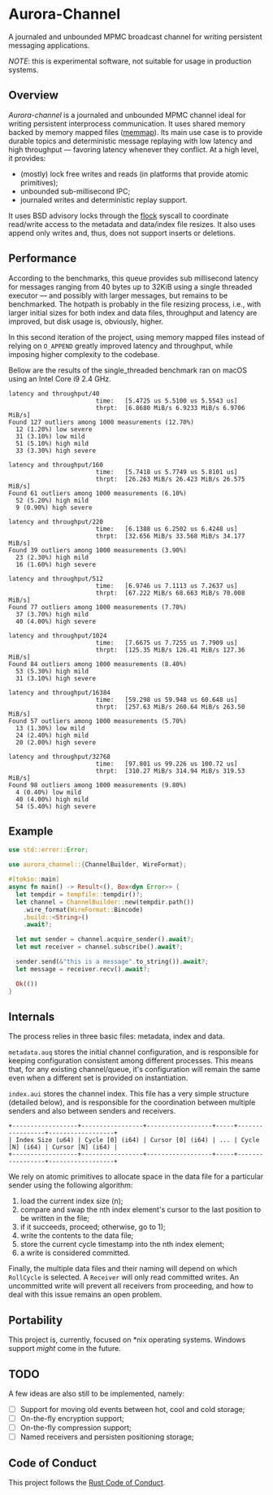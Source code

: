# Aurora-Channel

A journaled and unbounded MPMC broadcast channel for writing persistent messaging applications.

*NOTE*: this is experimental software, not suitable for usage in production systems.
 
## Overview

_Aurora-channel_ is a journaled and unbounded MPMC channel ideal for writing persistent interprocess communication.
It uses shared memory backed by memory mapped files ([memmap](https://crates.io/crates/memmap)). Its main use case
is to provide durable topics and deterministic message replaying with low latency and high throughput — favoring
latency whenever they conflict. At a high level, it provides:

- (mostly) lock free writes and reads (in platforms that provide atomic primitives);
- unbounded sub-millisecond IPC;
- journaled writes and deterministic replay support.

It uses BSD advisory locks through the [flock]() syscall to coordinate read/write access to the metadata and 
data/index file resizes. It also uses append only writes and, thus, does not support inserts or deletions.

## Performance

According to the benchmarks, this queue provides sub millisecond latency for messages ranging from 40 bytes up to
32KiB using a single threaded executor — and possibly with larger messages, but remains to be benchmarked. The
hotpath is probably in the file resizing process, i.e., with larger initial sizes for both index and data files,
throughput and latency are improved, but disk usage is, obviously, higher.

In this second iteration of the project, using memory mapped files instead of relying on `O_APPEND` greatly improved
latency and throughput, while imposing higher complexity to the codebase.

Bellow are the results of the single_threaded benchmark ran on macOS using an Intel Core i9 2.4 GHz.

    latency and throughput/40                                                                             
                            time:   [5.4725 us 5.5100 us 5.5543 us]
                            thrpt:  [6.8680 MiB/s 6.9233 MiB/s 6.9706 MiB/s]
    Found 127 outliers among 1000 measurements (12.70%)
      12 (1.20%) low severe
      31 (3.10%) low mild
      51 (5.10%) high mild
      33 (3.30%) high severe
      
    latency and throughput/160                                                                             
                            time:   [5.7418 us 5.7749 us 5.8101 us]
                            thrpt:  [26.263 MiB/s 26.423 MiB/s 26.575 MiB/s]
    Found 61 outliers among 1000 measurements (6.10%)
      52 (5.20%) high mild
      9 (0.90%) high severe
      
    latency and throughput/220                                                                              
                            time:   [6.1388 us 6.2502 us 6.4248 us]
                            thrpt:  [32.656 MiB/s 33.568 MiB/s 34.177 MiB/s]
    Found 39 outliers among 1000 measurements (3.90%)
      23 (2.30%) high mild
      16 (1.60%) high severe
      
    latency and throughput/512                                                                              
                            time:   [6.9746 us 7.1113 us 7.2637 us]
                            thrpt:  [67.222 MiB/s 68.663 MiB/s 70.008 MiB/s]
    Found 77 outliers among 1000 measurements (7.70%)
      37 (3.70%) high mild
      40 (4.00%) high severe
      
    latency and throughput/1024                                                                              
                            time:   [7.6675 us 7.7255 us 7.7909 us]
                            thrpt:  [125.35 MiB/s 126.41 MiB/s 127.36 MiB/s]
    Found 84 outliers among 1000 measurements (8.40%)
      53 (5.30%) high mild
      31 (3.10%) high severe

    latency and throughput/16384                                                                              
                            time:   [59.298 us 59.948 us 60.648 us]
                            thrpt:  [257.63 MiB/s 260.64 MiB/s 263.50 MiB/s]
    Found 57 outliers among 1000 measurements (5.70%)
      13 (1.30%) low mild
      24 (2.40%) high mild
      20 (2.00%) high severe
    
    latency and throughput/32768                                                                              
                            time:   [97.801 us 99.226 us 100.72 us]
                            thrpt:  [310.27 MiB/s 314.94 MiB/s 319.53 MiB/s]
    Found 98 outliers among 1000 measurements (9.80%)
      4 (0.40%) low mild
      40 (4.00%) high mild
      54 (5.40%) high severe

## Example

```rust
use std::error::Error;

use aurora_channel::{ChannelBuilder, WireFormat};

#[tokio::main]
async fn main() -> Result<(), Box<dyn Error>> {
  let tempdir = tempfile::tempdir()?;
  let channel = ChannelBuilder::new(tempdir.path())
    .wire_format(WireFormat::Bincode)
    .build::<String>()
    .await?;

  let mut sender = channel.acquire_sender().await?;
  let mut receiver = channel.subscribe().await?;

  sender.send(&"this is a message".to_string()).await?;
  let message = receiver.recv().await?;

  Ok(())
}
```

## Internals

The process relies in three basic files: metadata, index and data. 

`metadata.auq` stores the initial channel configuration, and is responsible for keeping configuration consistent among
different processes. This means that, for any existing channel/queue, it's configuration will remain the same even
when a different set is provided on instantiation.

`index.aui` stores the channel index. This file has a very simple structure (detailed below), and is responsible for
the coordination between multiple senders and also between senders and receivers.

    +------------------+-----------------+------------------+-----+-----------------+------------------+
    | Index Size (u64) | Cycle [0] (i64) | Cursor [0] (i64) | ... | Cycle [N] (i64) | Cursor [N] (i64) |
    +------------------+-----------------+------------------+-----+-----------------+------------------+

We rely on atomic primitives to allocate space in the data file for a particular sender using the following algorithm:

  1. load the current index size (n);
  2. compare and swap the nth index element's cursor to the last position to be written in the file;
  3. if it succeeds, proceed; otherwise, go to 1);
  4. write the contents to the data file;
  5. store the current cycle timestamp into the nth index element;
  6. a write is considered committed.
  
Finally, the multiple data files and their naming will depend on which `RollCycle` is selected. A `Receiver` will only
read committed writes. An uncommitted write will prevent all receivers from proceeding, and how to deal with this
issue remains an open problem.

## Portability

This project is, currently, focused on *nix operating systems. Windows support _might_ come in the future.

## TODO

A few ideas are also still to be implemented, namely:

  - [ ] Support for moving old events between hot, cool and cold storage;
  - [ ] On-the-fly encryption support;
  - [ ] On-the-fly compression support;
  - [ ] Named receivers and persisten positioning storage;

## Code of Conduct

This project follows the [Rust Code of Conduct](https://www.rust-lang.org/conduct.html).